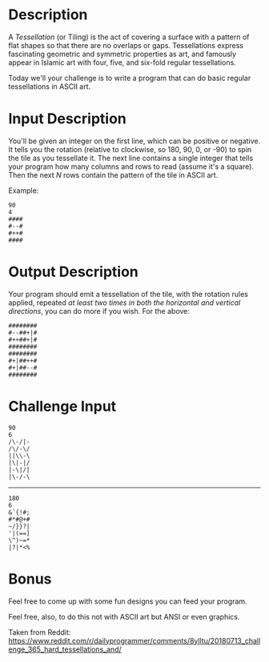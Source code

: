 # Description

A *Tessellation* (or Tiling) is the act of covering a surface with a pattern of flat shapes so that there are no overlaps or gaps. Tessellations express fascinating geometric and symmetric properties as art, and famously appear in Islamic art with four, five, and six-fold regular tessellations.

Today we'll your challenge is to write a program that can do basic regular tessellations in ASCII art. 

# Input Description

You'll be given an integer on the first line, which can be positive or negative. It tells you the rotation (relative to clockwise, so 180, 90, 0, or -90) to spin the tile as you tessellate it. The next line contains a single integer that tells your program how many columns and rows to read (assume it's a square). Then the next _N_ rows contain the pattern of the tile in ASCII art. 

Example:

    90
    4
    ####
    #--#
    #++#
    ####

# Output Description

Your program should emit a tessellation of the tile, with the rotation rules applied, repeated _at least two times in both the horizontal and vertical directions_, you can do more if you wish. For the above:

    ########
    #--##+|#
    #++##+|#
    ########
    ########
    #+|##++#
    #+|##--#
    ########

# Challenge Input


    90
    6
    /\-/|-
    /\/-\/
    ||\\-\
    |\|-|/
    |-\|/|
    |\-/-\

----

    180
    6
    &`{!#;
    #*#@+#
    ~/}}?|
    '|(==]
    \^)~=*
    |?|*<%

# Bonus

Feel free to come up with some fun designs you can feed your program.

Feel free, also, to do this not with ASCII art but ANSI or even graphics. 

Taken from Reddit: https://www.reddit.com/r/dailyprogrammer/comments/8ylltu/20180713_challenge_365_hard_tessellations_and/